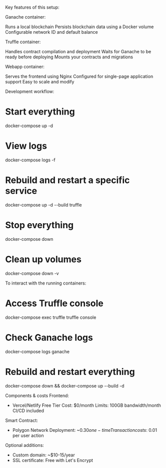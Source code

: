 Key features of this setup:

Ganache container:


Runs a local blockchain
Persists blockchain data using a Docker volume
Configurable network ID and default balance


Truffle container:


Handles contract compilation and deployment
Waits for Ganache to be ready before deploying
Mounts your contracts and migrations


Webapp container:


Serves the frontend using Nginx
Configured for single-page application support
Easy to scale and modify


Development workflow:

# Start everything
docker-compose up -d

# View logs
docker-compose logs -f

# Rebuild and restart a specific service
docker-compose up -d --build truffle

# Stop everything
docker-compose down

# Clean up volumes
docker-compose down -v

To interact with the running containers:

# Access Truffle console
docker-compose exec truffle truffle console

# Check Ganache logs
docker-compose logs ganache

# Rebuild and restart everything
docker-compose down && docker-compose up --build -d



Components & costs
Frontend:
- Vercel/Netlify Free Tier
  Cost: $0/month
  Limits: 100GB bandwidth/month
  CI/CD included

Smart Contract:
- Polygon Network
  Deployment: ~$0.30 one-time
  Transaction costs: ~$0.01 per user action

Optional additions:
- Custom domain: ~$10-15/year
- SSL certificate: Free with Let's Encrypt

<!-- GitAds-Verify: IQR5TX2VW22CMPBISFR4943B7ADSFYQ1 -->

